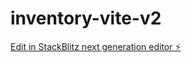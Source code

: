 # inventory-vite-v2

[Edit in StackBlitz next generation editor ⚡️](https://stackblitz.com/~/github.com/nstrausser/inventory-vite-v2)